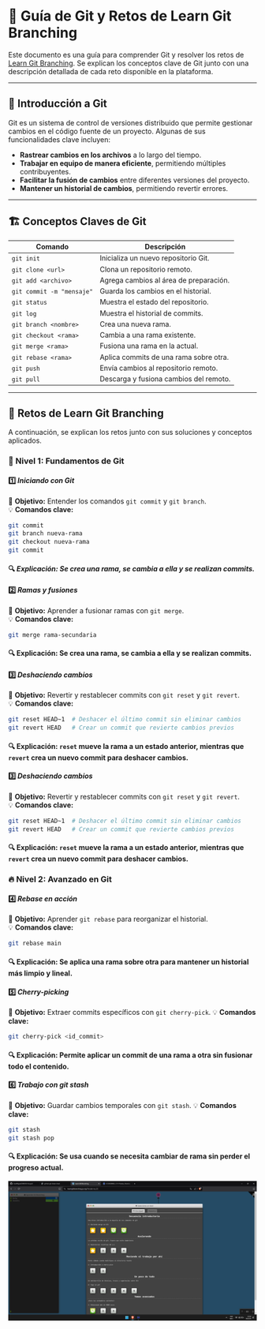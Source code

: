 # 🚀 Guía de Git y Retos de Learn Git Branching  

Este documento es una guía para comprender Git y resolver los retos de [Learn Git Branching](https://learngitbranching.js.org/?locale=es_ES). Se explican los conceptos clave de Git junto con una descripción detallada de cada reto disponible en la plataforma.  

---

## 📌 Introducción a Git  

Git es un sistema de control de versiones distribuido que permite gestionar cambios en el código fuente de un proyecto. Algunas de sus funcionalidades clave incluyen:  

- **Rastrear cambios en los archivos** a lo largo del tiempo.  
- **Trabajar en equipo de manera eficiente**, permitiendo múltiples contribuyentes.  
- **Facilitar la fusión de cambios** entre diferentes versiones del proyecto.  
- **Mantener un historial de cambios**, permitiendo revertir errores.  

---

## 🏗 Conceptos Claves de Git  

| Comando | Descripción |
|---------|------------|
| `git init` | Inicializa un nuevo repositorio Git. |
| `git clone <url>` | Clona un repositorio remoto. |
| `git add <archivo>` | Agrega cambios al área de preparación. |
| `git commit -m "mensaje"` | Guarda los cambios en el historial. |
| `git status` | Muestra el estado del repositorio. |
| `git log` | Muestra el historial de commits. |
| `git branch <nombre>` | Crea una nueva rama. |
| `git checkout <rama>` | Cambia a una rama existente. |
| `git merge <rama>` | Fusiona una rama en la actual. |
| `git rebase <rama>` | Aplica commits de una rama sobre otra. |
| `git push` | Envía cambios al repositorio remoto. |
| `git pull` | Descarga y fusiona cambios del remoto. |

---

## 🚀 Retos de Learn Git Branching  

A continuación, se explican los retos junto con sus soluciones y conceptos aplicados.  

### 🔰 Nivel 1: Fundamentos de Git  

#### 1️⃣ *Iniciando con Git*  
📌 **Objetivo:** Entender los comandos `git commit` y `git branch`.  
💡 **Comandos clave:**  
```bash
git commit
git branch nueva-rama
git checkout nueva-rama
git commit
```
#### 🔍 *Explicación: Se crea una rama, se cambia a ella y se realizan commits.*

#### 2️⃣ *Ramas y fusiones*  
📌 **Objetivo:** Aprender a fusionar ramas con `git merge`.  
💡 **Comandos clave:**  
```bash
git merge rama-secundaria
```
#### 🔍 **Explicación:** Se crea una rama, se cambia a ella y se realizan commits.

#### 3️⃣ *Deshaciendo cambios*  
📌 **Objetivo:** Revertir y restablecer commits con `git reset` y `git revert`.  
💡 **Comandos clave:**  
```bash
git reset HEAD~1  # Deshacer el último commit sin eliminar cambios
git revert HEAD   # Crear un commit que revierte cambios previos
```
#### 🔍 **Explicación:** `reset` mueve la rama a un estado anterior, mientras que `revert` crea un nuevo commit para deshacer cambios.

#### 3️⃣ *Deshaciendo cambios*  
📌 **Objetivo:** Revertir y restablecer commits con `git reset` y `git revert`.  
💡 **Comandos clave:**  
```bash
git reset HEAD~1  # Deshacer el último commit sin eliminar cambios
git revert HEAD   # Crear un commit que revierte cambios previos
```
#### 🔍 **Explicación:** `reset` mueve la rama a un estado anterior, mientras que `revert` crea un nuevo commit para deshacer cambios.

### 🔥 Nivel 2: Avanzado en Git

#### 4️⃣ *Rebase en acción*  
📌 **Objetivo:** Aprender `git rebase` para reorganizar el historial.  
💡 **Comandos clave:**  
```bash
git rebase main
```
#### 🔍 **Explicación:** Se aplica una rama sobre otra para mantener un historial más limpio y lineal.

#### 5️⃣ *Cherry-picking*  
📌 **Objetivo:** Extraer commits específicos con `git cherry-pick`. 
💡 **Comandos clave:**  
```bash
git cherry-pick <id_commit>
```
#### 🔍 **Explicación:** Permite aplicar un commit de una rama a otra sin fusionar todo el contenido.

#### 6️⃣ *Trabajo con git stash*  
📌 **Objetivo:** Guardar cambios temporales con `git stash`. 
💡 **Comandos clave:**  
```bash
git stash
git stash pop
```
#### 🔍 **Explicación:** Se usa cuando se necesita cambiar de rama sin perder el progreso actual.

![learngitbranching](img/img1.png)